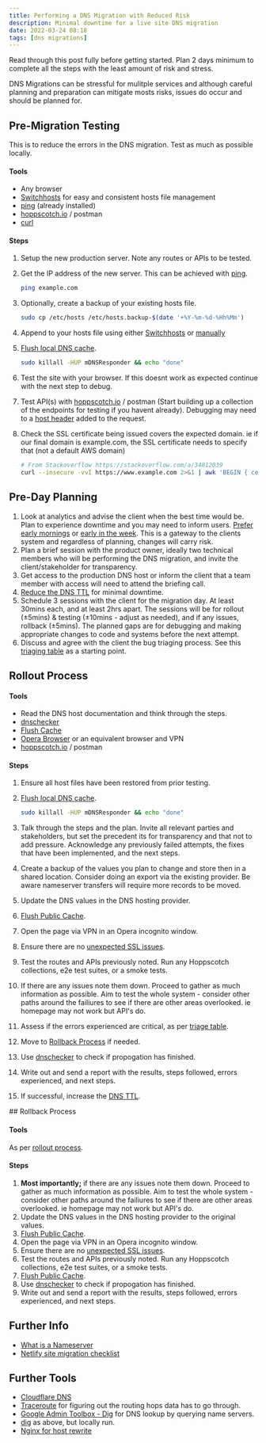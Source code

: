 ```yaml
---
title: Performing a DNS Migration with Reduced Risk
description: Minimal downtime for a live site DNS migration
date: 2022-03-24 08:18
tags: [dns migrations]
---
```


Read through this post fully before getting started. Plan 2 days minimum to complete all the steps with the least amount of risk and stress.

DNS Migrations can be stressful for mulitple services and although careful planning and preparation can mitigate mosts risks, issues do occur and should be planned for.

## Pre-Migration Testing

This is to reduce the errors in the DNS migration. Test as much as possible locally.

#### Tools

- Any browser
- [Switchhosts](https://swh.app/) for easy and consistent hosts file management
- [ping](https://linux.die.net/man/8/ping) (already installed)
- [hoppscotch.io](https://hoppscotch.io) / postman
- [curl](https://curl.se/docs/manpage.html)

#### Steps

1. Setup the new production server. Note any routes or APIs to be tested.
1. Get the IP address of the new server. This can be achieved with [ping](https://linux.die.net/man/8/ping).

   ```bash
   ping example.com
   ```

1. Optionally, create a backup of your existing hosts file.

   ```bash
   sudo cp /etc/hosts /etc/hosts.backup-$(date '+%Y-%m-%d-%Hh%Mm')
   ```

1. Append to your hosts file using either [Switchhosts](https://swh.app/) or [manually](https://pagely.com/kb/en/edit-hosts-file-wordpress/)
1. [Flush local DNS cache](https://phoenixnap.com/kb/how-to-flush-dns-cache).

   ```bash
   sudo killall -HUP mDNSResponder && echo "done"
   ```

1. Test the site with your browser. If this doesnt work as expected continue with the next step to debug.
1. Test API(s) with [hoppscotch.io](https://hoppscotch.io) / postman (Start building up a collection of the endpoints for testing if you havent already). Debugging may need to a [host header](https://developer.mozilla.org/en-US/docs/Web/HTTP/Headers/Host) added to the request.
1. Check the SSL certificate being issued covers the expected domain. ie if our final domain is example.com, the SSL certificate needs to specify that (not a default AWS domain)

   ```bash
   # From Stackoverflow https://stackoverflow.com/a/34812039
   curl --insecure -vvI https://www.example.com 2>&1 | awk 'BEGIN { cert=0 } /^\* SSL connection/ { cert=1 } /^\*/ { if (cert) print }'
   ```

## Pre-Day Planning

1. Look at analytics and advise the client when the best time would be. Plan to experience downtime and you may need to inform users. [Prefer early mornings](https://shortcut.com/blog/dont-deploy-on-frida-3-other-unwritten-rules-of-software-engineering) or [early in the week](https://medium.com/openclassrooms-product-design-and-engineering/do-not-deploy-on-friday-92b1b46ebfe6). This is a gateway to the clients system and regardless of planning, changes will carry risk.
1. Plan a brief session with the product owner, ideally two technical members who will be performing the DNS migration, and invite the client/stakeholder for transparency.
1. Get access to the production DNS host or inform the client that a team member with access will need to attend the briefing call.
1. [Reduce the DNS TTL](https://answers.netlify.com/t/support-guide-minimal-downtime-for-a-live-site-dns-migration/141) for minimal downtime.
1. Schedule 3 sessions with the client for the migration day. At least 30mins each, and at least 2hrs apart. The sessions will be for rollout (±5mins) & testing (±10mins - adjust as needed), and if any issues, rollback (±5mins). The planned gaps are for debugging and making appropriate changes to code and systems before the next attempt.
1. Discuss and agree with the client the bug triaging process. See this [triaging table](/2022-03-22-14-06-github-issue-template#triaging-table) as a starting point.

## Rollout Process

#### Tools

- Read the DNS host documentation and think through the steps.
- [dnschecker](https://dnschecker.org/)
- [Flush Cache](https://developers.google.com/speed/public-dns/cache)
- [Opera Browser](https://www.opera.com/features/free-vpn) or an equivalent browser and VPN
- [hoppscotch.io](https://hoppscotch.io) / postman

#### Steps

1. Ensure all host files have been restored from prior testing.
1. [Flush local DNS cache](https://phoenixnap.com/kb/how-to-flush-dns-cache).

   ```bash
   sudo killall -HUP mDNSResponder && echo "done"
   ```

1. Talk through the steps and the plan. Invite all relevant parties and stakeholders, but set the precedent its for transparency and that not to add pressure. Acknowledge any previously failed attempts, the fixes that have been implemented, and the next steps.
1. Create a backup of the values you plan to change and store then in a shared location. Consider doing an export via the existing provider. Be aware nameserver transfers will require more records to be moved.
1. Update the DNS values in the DNS hosting provider.
1. [Flush Public Cache](https://developers.google.com/speed/public-dns/cache).
1. Open the page via VPN in an Opera incognito window.
1. Ensure there are no [unexpected SSL issues](https://www.netlify.com/blog/2021/04/06/migrating-dns-for-a-production-site-we-made-you-a-site-migration-checklist/).
1. Test the routes and APIs previously noted. Run any Hoppscotch collections, e2e test suites, or a smoke tests.
1. If there are any issues note them down. Proceed to gather as much information as possible. Aim to test the whole system - consider other paths around the failiures to see if there are other areas overlooked. ie homepage may not work but API's do.
1. Assess if the errors experienced are critical, as per [triage table](/2022-03-22-14-06-github-issue-template#triaging-table).
1. Move to [Rollback Process](#rollback-process) if needed.
1. Use [dnschecker](https://dnschecker.org/) to check if propogation has finished.
1. Write out and send a report with the results, steps followed, errors experienced, and next steps.
1. If successful, increase the [DNS TTL](https://answers.netlify.com/t/support-guide-minimal-downtime-for-a-live-site-dns-migration/141).

## Rollback Process

#### Tools

As per [rollout process](#rollout-process).

#### Steps

1. **Most importantly;** if there are any issues note them down. Proceed to gather as much information as possible. Aim to test the whole system - consider other paths around the failiures to see if there are other areas overlooked. ie homepage may not work but API's do.
1. Update the DNS values in the DNS hosting provider to the original values.
1. [Flush Public Cache](https://developers.google.com/speed/public-dns/cache).
1. Open the page via VPN in an Opera incognito window.
1. Ensure there are no [unexpected SSL issues](https://www.netlify.com/blog/2021/04/06/migrating-dns-for-a-production-site-we-made-you-a-site-migration-checklist/).
1. Test the routes and APIs previously noted. Run any Hoppscotch collections, e2e test suites, or a smoke tests.
1. [Flush Public Cache](https://developers.google.com/speed/public-dns/cache).
1. Use [dnschecker](https://dnschecker.org/) to check if propogation has finished.
1. Write out and send a report with the results, steps followed, errors experienced, and next steps.

## Further Info

- [What is a Nameserver](https://kinsta.com/knowledgebase/what-is-a-nameserver/)
- [Netlify site migration checklist](https://www.netlify.com/blog/2021/04/06/migrating-dns-for-a-production-site-we-made-you-a-site-migration-checklist/)

## Further Tools

- [Cloudflare DNS](https://www.cloudflare.com/en-gb/dns/)
- [Traceroute](https://www.fortinet.com/resources/cyberglossary/traceroutes) for figuring out the routing hops data has to go through.
- [Google Admin Toolbox - Dig](https://toolbox.googleapps.com/apps/dig/) for DNS lookup by querying name servers.
- [dig](https://www.hostinger.co.uk/tutorials/how-to-use-the-dig-command-in-linux/) as above, but locally run.
- [Nginx for host rewrite](https://www.nginx.com/blog/creating-nginx-rewrite-rules/)
